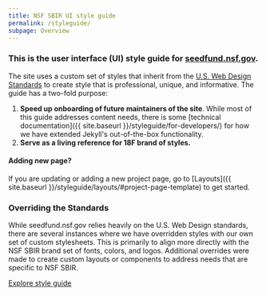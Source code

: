 ```yaml
---
title: NSF SBIR UI style guide
permalink: /styleguide/
subpage: Overview
---
```


### This is the user interface (UI) style guide for [seedfund.nsf.gov](https://seedfund.nsf.gov/).

The site uses a custom set of styles that inherit from the [U.S. Web Design Standards](https://standards.usa.gov/) to create style that is professional, unique, and informative. The guide has a two-fold purpose:

1. **Speed up onboarding of future maintainers of the site**.
While most of this guide addresses content needs, there is some [technical documentation]({{ site.baseurl }}/styleguide/for-developers/) for how we have extended Jekyll's out-of-the-box functionality.
2. **Serve as a living reference for 18F brand of styles.**

#### Adding new page?
If you are updating or adding a new project page, go to [Layouts]({{ site.baseurl }}/styleguide/layouts/#project-page-template) to get started.


### Overriding the Standards

While seedfund.nsf.gov relies heavily on the U.S. Web Design standards, there are several instances where we have overridden styles with our own set of custom stylesheets. This is primarily to align more directly with the NSF SBIR brand set of fonts, colors, and logos. Additional overrides were made to create custom layouts or components to address needs that are specific to NSF SBIR.

<a href="{{ site.baseurl }}/styleguide/layouts/">
Explore style guide
</a>
